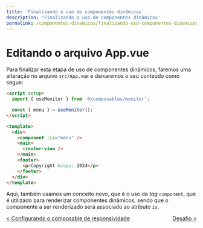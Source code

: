 ```yaml
---
title: 'Finalizando o uso de componentes dinâmicos'
description: 'Finalizando o uso de componentes dinâmicos'
permalink: /componentes-dinamicos/finalizando-uso-componentes-dinamicos
---
```


# Editando o arquivo App.vue

Para finalizar esta etapa de uso de componentes dinâmicos, faremos uma alteração no arquivo `src/App.vue` e deixaremos o seu conteúdo como segue:

```html
<script setup>
  import { useMonitor } from '@/composables/monitor';

  const { menu } = useMonitor();
</script>

<template>
  <div>
    <component :is="menu" />
    <main>
      <router-view />
    </main>
    <footer>
      <p>Copyright &copy; 2024</p>
    </footer>
  </div>
</template>
```

Aqui, também usamos um conceito novo, que é o uso da _tag_ `component`, que é utilizado para renderizar componentes dinâmicos, sendo que o componente a ser renderizado será associado ao atributo `is`.

<span style="display: flex; justify-content: space-between;"><span>[&lt; Configurando o composable de responsividade](configurando-composable-responsividade.html 'Voltar')</span><span>[Desafio &gt;](desafio.html 'Próximo')</span></span>
